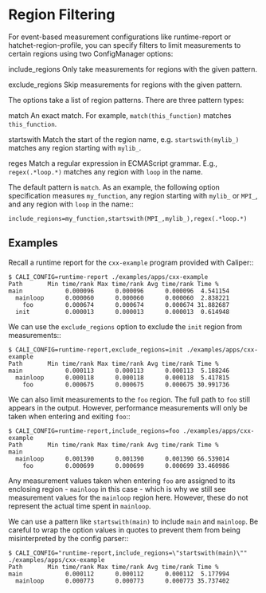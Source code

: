 Region Filtering
=======================================

For event-based measurement configurations like runtime-report or
hatchet-region-profile, you can specify filters to limit measurements
to certain regions using two ConfigManager options:

include_regions
    Only take measurements for regions with the given pattern.

exclude_regions
    Skip measurements for regions with the given pattern.

The options take a list of region patterns. There are three pattern types:

match
    An exact match. For example, `match(this_function)`
    matches `this_function`.

startswith
    Match the start of the region name, e.g. `startswith(mylib_)`
    matches any region starting with `mylib_`.

reges
    Match a regular expression in ECMAScript grammar. E.g., `regex(.*loop.*)`
    matches any region with `loop` in the name.

The default pattern is `match`. As an example, the following option
specification measures `my_function`, any region starting with `mylib_` or
`MPI_`, and any region with `loop` in the name::

    include_regions=my_function,startswith(MPI_,mylib_),regex(.*loop.*)

Examples
---------------------------------------

Recall a runtime report for the `cxx-example` program provided with Caliper::

    $ CALI_CONFIG=runtime-report ./examples/apps/cxx-example
    Path       Min time/rank Max time/rank Avg time/rank Time %
    main            0.000096      0.000096      0.000096  4.541154
      mainloop      0.000060      0.000060      0.000060  2.838221
        foo         0.000674      0.000674      0.000674 31.882687
      init          0.000013      0.000013      0.000013  0.614948

We can use the `exclude_regions` option to exclude the `init` region from
measurements::

    $ CALI_CONFIG=runtime-report,exclude_regions=init ./examples/apps/cxx-example
    Path       Min time/rank Max time/rank Avg time/rank Time %
    main            0.000113      0.000113      0.000113  5.188246
      mainloop      0.000118      0.000118      0.000118  5.417815
        foo         0.000675      0.000675      0.000675 30.991736

We can also limit measurements to the `foo` region. The full path to `foo`
still appears in the output. However, performance measurements will only be
taken when entering and exiting `foo`::

    $ CALI_CONFIG=runtime-report,include_regions=foo ./examples/apps/cxx-example
    Path       Min time/rank Max time/rank Avg time/rank Time %
    main
      mainloop      0.001390      0.001390      0.001390 66.539014
        foo         0.000699      0.000699      0.000699 33.460986

Any measurement values taken when entering `foo` are assigned to its enclosing
region - `mainloop` in this case - which is why we still see measurement values
for the `mainloop` region here. However, these do not represent the actual time
spent in `mainloop`.

We can use a pattern like `startswith(main)` to include `main` and `mainloop`.
Be careful to wrap the option values in quotes to prevent them from being 
misinterpreted by the config parser::

    $ CALI_CONFIG="runtime-report,include_regions=\"startswith(main)\"" ./examples/apps/cxx-example
    Path       Min time/rank Max time/rank Avg time/rank Time %
    main            0.000112      0.000112      0.000112  5.177994
      mainloop      0.000773      0.000773      0.000773 35.737402
